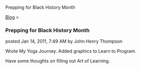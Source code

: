 Prepping for Black History Month 

[Blog](../z-blog-1.md)‎ > ‎

### Prepping for Black History Month

posted Jan 14, 2011, 7:49 AM by John Henry Thompson

Wrote My Yoga Journey. Added graphics to Learn to Program.

Have some thoughts on filling out Art of Learning.

  

